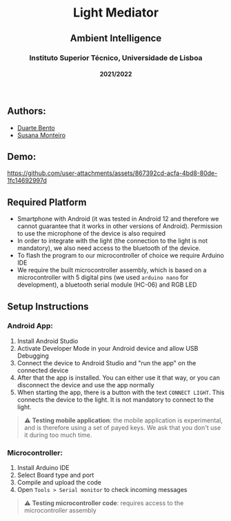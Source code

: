 <h1 align="center">Light Mediator</h1>
<h2 align="center">Ambient Intelligence</h2>
<h3 align="center">Instituto Superior Técnico, Universidade de Lisboa</h3>
<h4 align="center">2021/2022</h4>

<br>

## Authors:
- [Duarte Bento](https://github.com/DuBento)
- [Susana Monteiro](https://github.com/susmonteiro)

## Demo:


https://github.com/user-attachments/assets/867392cd-acfa-4bd8-80de-1fc14692997d



## Required Platform
- Smartphone with Android (it was tested in Android 12 and therefore we cannot guarantee that it works in other versions of Android). Permission to use the microphone of the device is also required
- In order to integrate with the light (the connection to the light is not mandatory), we also need access to the bluetooth of the device. 
- To flash the program to our microcontroller of choice we require Arduino IDE
- We require the built microcontroller assembly, which is based on a microcontroller with 5 digital pins (we used `arduino nano` for development), a bluetooth serial module (HC-06) and RGB LED
## Setup Instructions
### Android App:
1. Install Android Studio
2. Activate Developer Mode in your Android device and allow USB Debugging 
3. Connect the device to Android Studio and "run the app" on the connected device
4. After that the app is installed. You can either use it that way, or you can disconnect the device and use the app normally
5. When starting the app, there is a button with the text `CONNECT LIGHT`. This connects the device to the light. It is not mandatory to connect to the light.

> :warning: **Testing mobile application**: the mobile application is experimental, and is therefore using a set of payed keys. We ask that you don't use it during too much time.

### Microcontroller:

1. Install Arduino IDE
2. Select Board type and port
3. Compile and upload the code
4. Open `Tools > Serial monitor` to check incoming messages

> :warning: **Testing microcontroller code**: requires access to the microcontroller assembly
